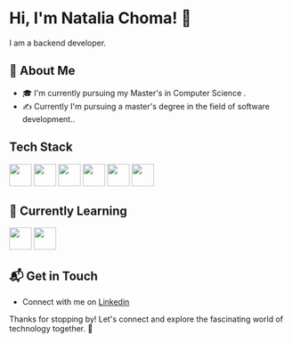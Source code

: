# Hi, I'm Natalia Choma! 👋

I am a backend developer.

## 🚀 About Me

- 🎓 I'm currently pursuing my Master's in Computer Science .
- ✍️ Currently I'm pursuing a master's degree in the field of software development..

## Tech Stack
<img loading="lazy" src="https://cdn.jsdelivr.net/gh/devicons/devicon@latest/icons/javascript/javascript-original.svg" width="40" height="40"/> <img loading="lazy" src="https://cdn.jsdelivr.net/gh/devicons/devicon@latest/icons/nodejs/nodejs-original-wordmark.svg" width="40" height="40"/> <img loading="lazy" src="https://cdn.jsdelivr.net/gh/devicons/devicon@latest/icons/couchdb/couchdb-original-wordmark.svg" width="40" height="40"/> <img loading="lazy" src="https://cdn.jsdelivr.net/gh/devicons/devicon@latest/icons/react/react-original-wordmark.svg" width="40" height="40"/> <img loading="lazy" src="https://cdn.jsdelivr.net/gh/devicons/devicon@latest/icons/insomnia/insomnia-plain-wordmark.svg" width="40" height="40"/> <img loading="lazy" src="https://cdn.jsdelivr.net/gh/devicons/devicon@latest/icons/graphql/graphql-plain-wordmark.svg" width="40" height="40"/>

## 🌱 Currently Learning

<img loading="lazy" src="https://cdn.jsdelivr.net/gh/devicons/devicon@latest/icons/java/java-original-wordmark.svg" width="40" height="40"/> <img loading="lazy" src="https://cdn.jsdelivr.net/gh/devicons/devicon@latest/icons/azuresqldatabase/azuresqldatabase-original.svg" width="40" height="40"/>


## 📬 Get in Touch

- Connect with me on [Linkedin](www.linkedin.com/in/natalia-choma-158103157)
  
Thanks for stopping by! Let's connect and explore the fascinating world of technology together. 🚀


